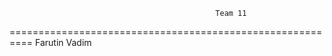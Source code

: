                                                   Team 11
========================================================== 
                                              Farutin Vadim